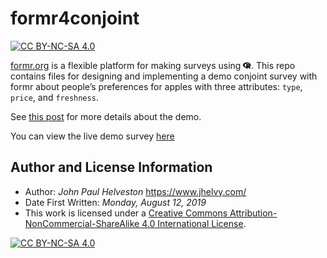 
<!-- README.md is generated from README.Rmd. Please edit that file -->

# formr4conjoint

<!-- badges: start -->

[![CC
BY-NC-SA 4.0](https://img.shields.io/badge/License-CC%20BY--NC--SA%204.0-lightgrey.svg)](http://creativecommons.org/licenses/by-nc-sa/4.0/)

<!-- badges: end -->

[formr.org](https://formr.org/) is a flexible platform for making
surveys using
<svg style="height:0.8em;top:.04em;position:relative;" viewBox="0 0 581 512"><path d="M581 226.6C581 119.1 450.9 32 290.5 32S0 119.1 0 226.6C0 322.4 103.3 402 239.4 418.1V480h99.1v-61.5c24.3-2.7 47.6-7.4 69.4-13.9L448 480h112l-67.4-113.7c54.5-35.4 88.4-84.9 88.4-139.7zm-466.8 14.5c0-73.5 98.9-133 220.8-133s211.9 40.7 211.9 133c0 50.1-26.5 85-70.3 106.4-2.4-1.6-4.7-2.9-6.4-3.7-10.2-5.2-27.8-10.5-27.8-10.5s86.6-6.4 86.6-92.7-90.6-87.9-90.6-87.9h-199V361c-74.1-21.5-125.2-67.1-125.2-119.9zm225.1 38.3v-55.6c57.8 0 87.8-6.8 87.8 27.3 0 36.5-38.2 28.3-87.8 28.3zm-.9 72.5H365c10.8 0 18.9 11.7 24 19.2-16.1 1.9-33 2.8-50.6 2.9v-22.1z"/></svg>.
This repo contains files for designing and implementing a demo conjoint
survey with formr about people’s preferences for apples with three
attributes: `type`, `price`, and `freshness`.

See [this
post](https://www.jhelvy.com/posts/2021-09-18-choice-based-conjoint-surveys-in-r-with-formr/)
for more details about the demo.

You can view the live demo survey
[here](https://appleconjoint.formr.org/)

## Author and License Information

  - Author: *John Paul Helveston* <https://www.jhelvy.com/>
  - Date First Written: *Monday, August 12, 2019*
  - This work is licensed under a [Creative Commons
    Attribution-NonCommercial-ShareAlike 4.0 International
    License](http://creativecommons.org/licenses/by-nc-sa/4.0/).

[![CC
BY-NC-SA 4.0](https://licensebuttons.net/l/by-nc-sa/4.0/88x31.png)](http://creativecommons.org/licenses/by-nc-sa/4.0/)

